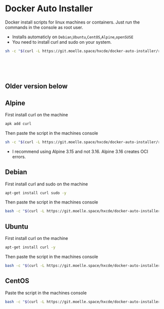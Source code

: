 # Docker Auto Installer
Docker install scripts for linux machines or containers.
Just run the commands in the console as root user.

- Installs automaticly on `Debian`,`Ubuntu`,`CentOS`,`Alpine`,`openSUSE`
- You need to install curl and sudo on your system.

```bash
sh -c "$(curl -L https://git.moelle.space/hxcde/docker-auto-installer/raw/branch/main/install.sh)"
```


<br>
<br>
<br>

## Older version below
## Alpine
First install curl on the machine
```bash
apk add curl
```
Then paste the script in the machines console
```bash
sh -c "$(curl -L https://git.moelle.space/hxcde/docker-auto-installer/raw/branch/main/alpine.sh)"
```
- I recommend using Alpine 3.15 and not 3.16. Alpine 3.16 creates OCI errors.
## Debian
First install curl and sudo on the machine
```bash
apt-get install curl sudo -y
```
Then paste the script in the machines console
```bash
bash -c "$(curl -L https://git.moelle.space/hxcde/docker-auto-installer/raw/branch/main/debian.sh)"
```
## Ubuntu
First install curl on the machine
```bash
apt-get install curl -y
```
Then paste the script in the machines console
```bash
bash -c "$(curl -L https://git.moelle.space/hxcde/docker-auto-installer/raw/branch/main/ubuntu.sh)"
```
## CentOS
Paste the script in the machines console
```bash
bash -c "$(curl -L https://git.moelle.space/hxcde/docker-auto-installer/raw/branch/main/centos.sh)"
```